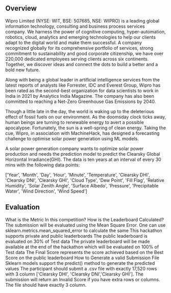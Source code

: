 <h2>Overview</h2>
Wipro Limited (NYSE: WIT, BSE: 507685, NSE: WIPRO) is a leading global information technology, consulting and business process services company. We harness the power of cognitive computing, hyper-automation, robotics, cloud, analytics and emerging technologies to help our clients adapt to the digital world and make them successful. A company recognized globally for its comprehensive portfolio of services, strong commitment to sustainability and good corporate citizenship, we have over 220,000 dedicated employees serving clients across six continents. Together, we discover ideas and connect the dots to build a better and a bold new future.

Along with being a global leader in artificial intelligence services from the latest reports of analysts like Forrester, IDC and Everest Group, Wipro has been rated as the second-best organization for data scientists to work in India in 2021 by Analytics India Magazine. The company has also been committed to reaching a Net-Zero Greenhouse Gas Emissions by 2040. 

Though a little late in the day, the world is waking up to the deleterious effect of fossil fuels on our environment. As the doomsday clock ticks away, human beings are turning to renewable energy to avert a possible apocalypse. Fortunately, the sun is a well-spring of clean energy. Taking the cue, Wipro, in association with MachineHack, has designed a forecasting challenge to optimise solar power generation using ML models.

A solar power generation company wants to optimize solar power production and needs the prediction model to predict the Clearsky Global Horizontal Irradiance(GHI). The data is ten years at an interval of every 30 mins with the following data points:

['Year', 'Month', 'Day', 'Hour', 'Minute', 'Temperature', 'Clearsky DHI', 'Clearsky DNI', 'Clearsky GHI', 'Cloud Type', 'Dew Point', 'Fill Flag', 'Relative Humidity', 'Solar Zenith Angle', 'Surface Albedo', 'Pressure', 'Precipitable Water', 'Wind Direction', 'Wind Speed']

<h2>Evaluation</h2>
What is the Metric In this competition? How is the Leaderboard Calculated?
The submission will be evaluated using the Mean Square Error. One can use sklearn.metrics.mean_squared_error to calculate the same
This hackathon supports private and public leaderboards
The public leaderboard is evaluated on 30% of Test data
The private leaderboard will be made available at the end of the hackathon which will be evaluated on 100% of Test data
The Final Score represents the score achieved based on the Best Score on the public leaderboard
How to Generate a valid Submission File
Sklearn models support the predict() method to generate the predicted values
The participant should submit a .csv file with exactly  17,520 rows with 3 column ['Clearsky DHI', 'Clearsky DNI’,'Clearsky GHI']. The submission will return an Invalid Score if you have extra rows or columns.
The file should have exactly 3 column.
